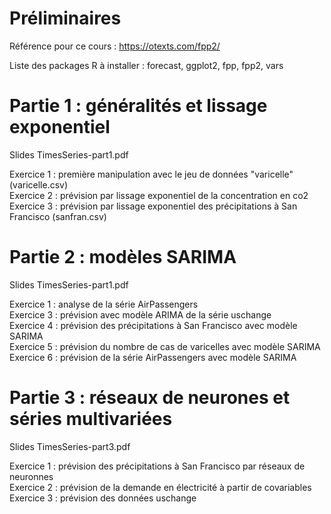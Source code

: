 # Préliminaires

Référence pour ce cours : https://otexts.com/fpp2/

Liste des packages R à installer : forecast, ggplot2, fpp, fpp2, vars

# Partie 1 : généralités et lissage exponentiel

Slides TimesSeries-part1.pdf

Exercice 1 : première manipulation avec le jeu de données "varicelle" (varicelle.csv)\
Exercice 2 : prévision par lissage exponentiel de la concentration en co2\
Exercice 3 : prévision par lissage exponentiel des précipitations à San Francisco (sanfran.csv)

# Partie 2 : modèles SARIMA

Slides TimesSeries-part1.pdf

Exercice 1 : analyse de la série AirPassengers\
Exercice 3 : prévision avec modèle ARIMA de la série uschange\
Exercice 4 : prévision des précipitations à San Francisco avec modèle SARIMA\
Exercice 5 : prévision du nombre de cas de varicelles avec modèle SARIMA\
Exercice 6 : prévision de la série AirPassengers avec modèle SARIMA

# Partie 3 : réseaux de neurones et séries multivariées

Slides TimesSeries-part3.pdf

Exercice 1 : prévision des précipitations à San Francisco par réseaux de neuronnes\
Exercice 2 : prévision de la demande en électricité à partir de covariables\
Exercice 3 : prévision des données uschange




